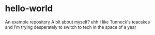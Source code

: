 # hello-world
An example repository
A bit about myself? uhh I like Tunnock's teacakes and I'm trying desperately to switch to tech in the space of a year
